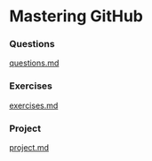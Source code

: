 # Mastering GitHub

### Questions

[questions.md](./questions.md)

### Exercises

[exercises.md](exercises.md)

### Project
[project.md](./project.md)